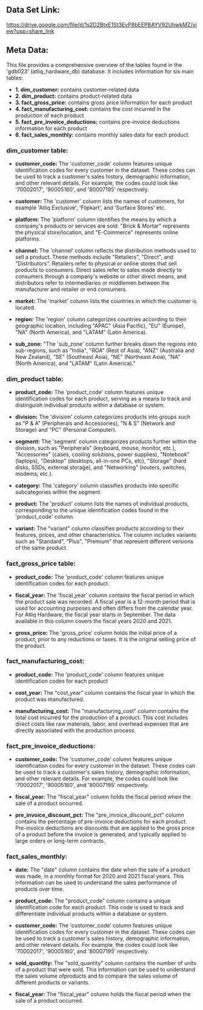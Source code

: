 ## Data Set Link:
https://drive.google.com/file/d/1s2D2BtxE1St3EvP8bEEPBAYV92UhwkMZ/view?usp=share_link

## Meta Data:

This file provides a comprehensive overview of the tables found in the 'gdb023' (atliq_hardware_db) database. It includes information for six main tables:

* **1. dim_customer:** contains customer-related data
* **2. dim_product:** contains product-related data
* **3. fact_gross_price:** contains gross price information for each product
* **4. fact_manufacturing_cost:** contains the cost incurred in the production of each product
* **5. fact_pre_invoice_deductions:** contains pre-invoice deductions information for each product
* **6. fact_sales_monthly:** contains monthly sales data for each product.



### dim_customer table:
* **customer_code:** The 'customer_code' column features unique identification codes for every customer in the dataset. 
		  These codes can be used to track a customer's sales history, demographic information, and other relevant details. 
		  For example, the codes could look like '70002017', '90005160', and '80007195' respectively.

* **customer:** The 'customer' column lists the names of customers, for example 'Atliq Exclusive', 'Flipkart', and 'Surface Stores' etc.

* **platform:** The 'platform' column identifies the means by which a company's products or services are sold. "Brick & Mortar" 
	     represents the physical store/location, and "E-Commerce" represents online platforms.

* **channel:** The 'channel' column reflects the distribution methods used to sell a product. These methods include "Retailers", 
	    "Direct", and "Distributors". Retailers refer to physical or online stores that sell products to consumers. 
	    Direct sales refer to sales made directly to consumers through a company's website or other direct means, and 
	    distributors refer to intermediaries or middlemen between the manufacturer and retailer or end consumers.

* **market:** The 'market' column lists the countries in which the customer is located.

* **region:** The 'region' column categorizes countries according to their geographic location, 
	   including "APAC" (Asia Pacific), "EU" (Europe), "NA" (North America), and "LATAM" (Latin America).

* **sub_zone:** "The 'sub_zone' column further breaks down the regions into sub-regions, such as "India", "ROA" (Rest of Asia), 
	     "ANZ" (Australia and New Zealand), "SE" (Southeast Asia), "NE" (Northeast Asia), "NA" (North America), and "LATAM" (Latin America)."




### dim_product table:
* **product_code:** The 'product_code' column features unique identification codes for each product, serving as a means to track and 
		 distinguish individual products within a database or system.

* **division:** The 'division' column categorizes products into groups such as "P & A" (Peripherals and Accessories), 
	     "N & S" (Network and Storage) and "PC" (Personal Computer).

* **segment:** The 'segment' column categorizes products further within the division, such as "Peripherals" (keyboard, mouse, monitor, etc.), 
	    "Accessories" (cases, cooling solutions, power supplies), "Notebook" (laptops), "Desktop" (desktops, all-in-one PCs, etc), 
	    "Storage" (hard disks, SSDs, external storage), and "Networking" (routers, switches, modems, etc.).

* **category:** The 'category' column classifies products into specific subcategories within the segment.

* **product:** The 'product' column lists the names of individual products, corresponding to the unique identification 
	    codes found in the 'product_code' column.

* **variant:** The "variant" column classifies products according to their features, prices, and other characteristics. The column includes 
	    variants such as "Standard", "Plus", "Premium" that represent different versions of the same product.





### fact_gross_price table:
* **product_code:** The 'product_code' column features unique identification codes for each product.

* **fiscal_year:** The 'fiscal_year' column contains the fiscal period in which the product sale was recorded. 
		A fiscal year is a 12-month period that is used for accounting 	purposes and often differs from the 
		calendar year. For Atliq Hardware, the fiscal year starts in September. The data available in this 
		column covers the fiscal years 2020 and 2021.

* **gross_price:** The 'gross_price' column holds the initial price of a product, prior to any reductions or taxes. 
		It is the original selling price of the product.





### fact_manufacturing_cost:
* **product_code:** The 'product_code' column features unique identification codes for each product

* **cost_year:** The "cost_year" column contains the fiscal year in which the product was manufactured.

* **manufacturing_cost:** The "manufacturing_cost" column contains the total cost incurred for the production of a product. 
		       This cost includes direct costs like raw materials, labor, and overhead expenses that are directly 
		       associated with the production process.




### fact_pre_invoice_deductions:
* **customer_code:** The 'customer_code' column features unique identification codes for every customer in the dataset. These codes 
		  can be used to track a customer's sales history, demographic information, and other relevant details. 
		  For example, the codes could look like '70002017', '90005160', and '80007195' respectively.

* **fiscal_year:** The "fiscal_year" column holds the fiscal period when the sale of a product occurred.

* **pre_invoice_discount_pct:** The "pre_invoice_discount_pct" column contains the percentage of pre-invoice deductions 
			     for each product. Pre-invoice deductions are discounts that are applied to the gross price of a 
			     product before the invoice is generated, and typically applied to large orders or long-term contracts.





### fact_sales_monthly:
* **date:** The "date" column contains the date when the sale of a product was made, in a monthly format for 2020 and 2021 fiscal years. 
	 This information can be used to understand the sales performance of products over time.

* **product_code:** The "product_code" column contains a unique identification code for each product. This code is used to track and 
		 differentiate individual products within a database or system.

* **customer_code:** The 'customer_code' column features unique identification codes for every customer in the dataset. These codes 
		  can be used to track a customer's sales history, demographic information, and other relevant details. 
		  For example, the codes could look like '70002017', '90005160', and '80007195' respectively.

* **sold_quantity:** The "sold_quantity" column contains the number of units of a product that were sold. This information can be used 
		  to understand the sales volume ofproducts and to compare the sales volume of different products or variants.

* **fiscal_year:** The "fiscal_year" column holds the fiscal period when the sale of a product occurred.








